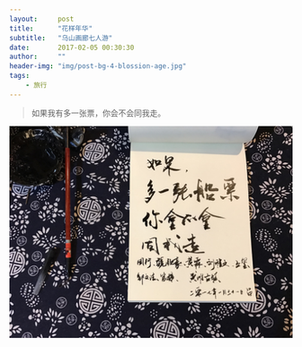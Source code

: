 ```yaml
---
layout:     post
title:      "花样年华"
subtitle:   "乌山画廊七人游"
date:       2017-02-05 00:30:30
author:     ""
header-img: "img/post-bg-4-blossion-age.jpg"
tags:
    - 旅行
---
```


>如果我有多一张票，你会不会同我走。

![](/img/blossom_age/ba-shufa.jpg)


